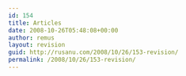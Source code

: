 ```yaml
---
id: 154
title: Articles
date: 2008-10-26T05:48:08+00:00
author: remus
layout: revision
guid: http://rusanu.com/2008/10/26/153-revision/
permalink: /2008/10/26/153-revision/
---
```

